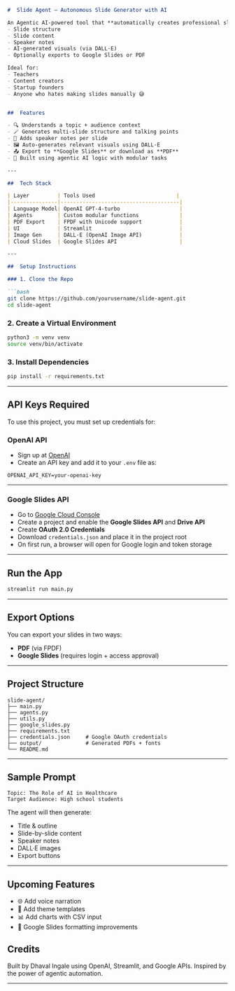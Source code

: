 




````markdown
#  Slide Agent — Autonomous Slide Generator with AI

An Agentic AI-powered tool that **automatically creates professional slide decks** based on a topic and target audience. It generates:
- Slide structure
- Slide content
- Speaker notes
- AI-generated visuals (via DALL·E)
- Optionally exports to Google Slides or PDF

Ideal for:
- Teachers
- Content creators
- Startup founders
- Anyone who hates making slides manually 😅


##  Features

- 🔍 Understands a topic + audience context
- 🪄 Generates multi-slide structure and talking points
- 📝 Adds speaker notes per slide
- 🖼️ Auto-generates relevant visuals using DALL·E
- 📤 Export to **Google Slides** or download as **PDF**
- 🧠 Built using agentic AI logic with modular tasks

---

##  Tech Stack

| Layer         | Tools Used                          |
|---------------|--------------------------------------|
| Language Model| OpenAI GPT-4-turbo                   |
| Agents        | Custom modular functions             |
| PDF Export    | FPDF with Unicode support            |
| UI            | Streamlit                            |
| Image Gen     | DALL·E (OpenAI Image API)            |
| Cloud Slides  | Google Slides API                    |

---

##  Setup Instructions

### 1. Clone the Repo

```bash
git clone https://github.com/yourusername/slide-agent.git
cd slide-agent
````

### 2. Create a Virtual Environment

```bash
python3 -m venv venv
source venv/bin/activate
```

### 3. Install Dependencies

```bash
pip install -r requirements.txt
```

---

##  API Keys Required

To use this project, you must set up credentials for:

###  OpenAI API

* Sign up at [OpenAI](https://platform.openai.com/)
* Create an API key and add it to your `.env` file as:

```env
OPENAI_API_KEY=your-openai-key
```

---

###  Google Slides API

* Go to [Google Cloud Console](https://console.cloud.google.com/)
* Create a project and enable the **Google Slides API** and **Drive API**
* Create **OAuth 2.0 Credentials**
* Download `credentials.json` and place it in the project root
* On first run, a browser will open for Google login and token storage

---

## Run the App

```bash
streamlit run main.py
```

---

##  Export Options

You can export your slides in two ways:

* **PDF** (via FPDF)
* **Google Slides** (requires login + access approval)

---

##  Project Structure

```
slide-agent/
├── main.py
├── agents.py
├── utils.py
├── google_slides.py
├── requirements.txt
├── credentials.json     # Google OAuth credentials
├── output/              # Generated PDFs + fonts
└── README.md
```

---

##  Sample Prompt

```text
Topic: The Role of AI in Healthcare
Target Audience: High school students
```

The agent will then generate:

* Title & outline
* Slide-by-slide content
* Speaker notes
* DALL·E images
* Export buttons

---

## Upcoming Features

* 🌐 Add voice narration
* 🎨 Add theme templates
* 📊 Add charts with CSV input
* 💼 Google Slides formatting improvements

##  Credits

Built by Dhaval Ingale using OpenAI, Streamlit, and Google APIs.
Inspired by the power of agentic automation.

---


